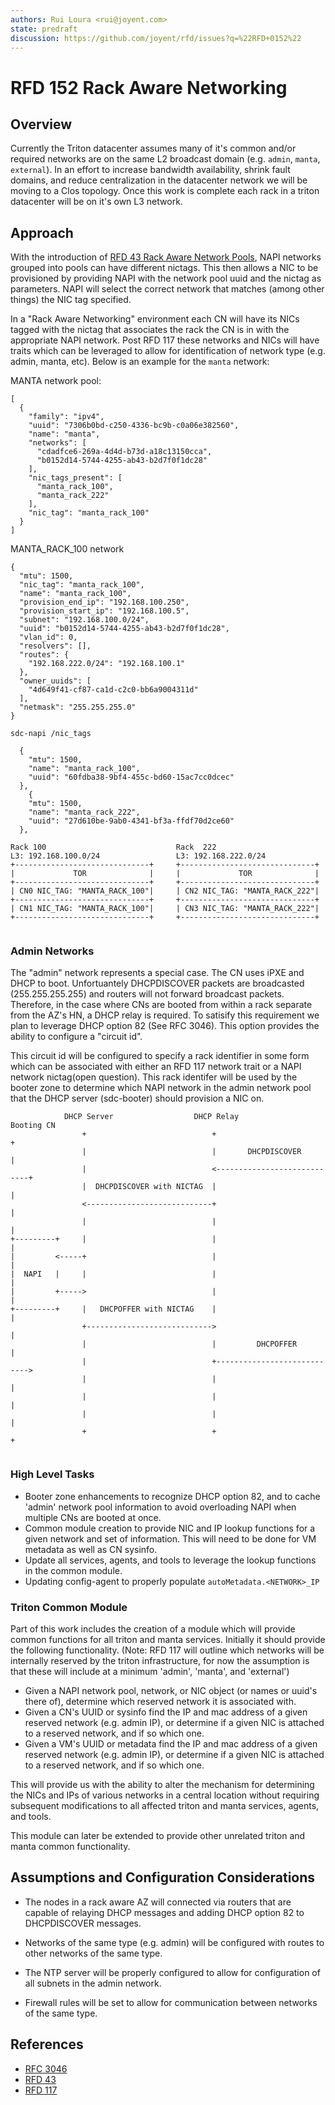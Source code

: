 ```yaml
---
authors: Rui Loura <rui@joyent.com>
state: predraft
discussion: https://github.com/joyent/rfd/issues?q=%22RFD+0152%22
---
```


<!--
    This Source Code Form is subject to the terms of the Mozilla Public
    License, v. 2.0. If a copy of the MPL was not distributed with this
    file, You can obtain one at http://mozilla.org/MPL/2.0/.
-->

<!--
    Copyright (c) 2018, Joyent Inc.
-->


# RFD 152 Rack Aware Networking

## Overview
Currently the Triton datacenter assumes many of it's common and/or required
networks are on the same L2 broadcast domain (e.g. `admin`, `manta`,
`external`).  In an effort to increase bandwidth availability, shrink fault
domains, and reduce centralization in the datacenter network we will be moving
to a Clos topology.  Once this work is complete each rack in a triton
datacenter will be on it's own L3 network.

## Approach
With the introduction of [RFD 43 Rack Aware Network
Pools](https://github.com/joyent/rfd/tree/master/rfd/0043), NAPI networks
grouped into pools can have different nictags.  This then allows a NIC to be
provisioned by providing NAPI with the network pool uuid and the nictag as
parameters.  NAPI will select the correct network that matches (among other
things) the NIC tag specified.  

In a "Rack Aware Networking" environment each CN will have its NICs tagged with
the nictag that associates the rack the CN is in with the appropriate NAPI
network.  Post RFD 117 these networks and NICs will have traits which can be
leveraged to allow for identification of network type (e.g. admin, manta, etc).
Below is an example for the `manta` network:

MANTA network pool:
```
[
  {
    "family": "ipv4",
    "uuid": "7306b0bd-c250-4336-bc9b-c0a06e382560",
    "name": "manta",
    "networks": [
      "cdadfce6-269a-4d4d-b73d-a18c13150cca",
      "b0152d14-5744-4255-ab43-b2d7f0f1dc28"
    ],
    "nic_tags_present": [
      "manta_rack_100",
      "manta_rack_222"
    ],
    "nic_tag": "manta_rack_100"
  }
]
```

MANTA_RACK_100 network
```
{
  "mtu": 1500,
  "nic_tag": "manta_rack_100",
  "name": "manta_rack_100",
  "provision_end_ip": "192.168.100.250",
  "provision_start_ip": "192.168.100.5",
  "subnet": "192.168.100.0/24",
  "uuid": "b0152d14-5744-4255-ab43-b2d7f0f1dc28",
  "vlan_id": 0,
  "resolvers": [],                                                    
  "routes": {                                                         
    "192.168.222.0/24": "192.168.100.1"                               
  },                                                                  
  "owner_uuids": [                                                    
    "4d649f41-cf87-ca1d-c2c0-bb6a9004311d"                            
  ],                                                                  
  "netmask": "255.255.255.0"                                          
}                                                                     
```

`sdc-napi /nic_tags`
```
  {
    "mtu": 1500,
    "name": "manta_rack_100",
    "uuid": "60fdba38-9bf4-455c-bd60-15ac7cc0dcec"                    
  },                                                                  
    {                                                                 
    "mtu": 1500,                                                      
    "name": "manta_rack_222",                                         
    "uuid": "27d610be-9ab0-4341-bf3a-ffdf70d2ce60"
  },

```

```                                                                   
Rack 100                             Rack  222                        
L3: 192.168.100.0/24                 L3: 192.168.222.0/24             
+------------------------------+     +------------------------------+ 
|             TOR              |     |             TOR              | 
+------------------------------+     +------------------------------+ 
| CN0 NIC_TAG: "MANTA_RACK_100"|     | CN2 NIC_TAG: "MANTA_RACK_222"| 
+------------------------------+     +------------------------------+ 
| CN1 NIC_TAG: "MANTA_RACK_100"|     | CN3 NIC_TAG: "MANTA_RACK_222"| 
+------------------------------+     +------------------------------+ 
                                                                      
```    


### Admin Networks                                                     
                                                                      
The "admin" network represents a special case.  The CN uses iPXE and DHCP to
boot. Unfortuantely DHCPDISCOVER packets are broadcasted (255.255.255.255) and
routers will not forward broadcast packets.  Therefore, in the case where CNs
are booted from within a rack separate from the AZ's HN, a DHCP relay is
required.  To satisify this requirement we plan to leverage DHCP option 82 (See
RFC 3046).  This option provides the ability to configure a "circuit id".  

This circuit id will be configured to specify a rack identifier in some form
which can be associated with either an RFD 117 network trait or a NAPI network
nictag(open question).  This rack identifer will be used by the booter zone to
determine which NAPI network in the admin network pool that the DHCP server
(sdc-booter) should provision a NIC on.  


```                                                                   
            DHCP Server                  DHCP Relay                  Booting CN
                +                            +                            +
                |                            |       DHCPDISCOVER         |
                |                            <----------------------------+
                |  DHCPDISCOVER with NICTAG  |                            |
                <----------------------------+                            |
                |                            |                            |
+---------+     |                            |                            |
|         <-----+                            |                            |
|  NAPI   |     |                            |                            |
|         +----->                            |                            |
+---------+     |   DHCPOFFER with NICTAG    |                            |
                +---------------------------->                            |
                |                            |         DHCPOFFER          |
                |                            +---------------------------->
                |                            |                            |
                |                            |                            |
                |                            |                            |
                +                            +                            +
                                                                      
```                                                                   

### High Level Tasks
* Booter zone enhancements to recognize DHCP option 82, and to cache 'admin'
network pool information to avoid overloading NAPI when multiple CNs are booted
at once.
* Common module creation to provide NIC and IP lookup functions for a given
network and set of information.  This will need to be done for VM metadata as
well as CN sysinfo.
* Update all services, agents, and tools to leverage the lookup functions in
the common module.
* Updating config-agent to properly populate `autoMetadata.<NETWORK>_IP` 

### Triton Common Module

Part of this work includes the creation of a module which will provide common
functions for all triton and manta services.  Initially it should provide the
following functionality.  (Note: RFD 117 will outline which networks will be
internally reserved by the triton infrastructure, for now the assumption is
that these will include at a minimum 'admin', 'manta', and 'external')

* Given a NAPI network pool, network, or NIC object (or names or uuid's there
of), determine which reserved network it is associated with.
* Given a CN's UUID or sysinfo find the IP and mac address of a given reserved
network (e.g. admin IP), or determine if a given NIC is attached to a reserved
network, and if so which one.
* Given a VM's UUID or metadata find the IP and mac address of a given reserved
network (e.g. admin IP), or determine if a given NIC is attached to a reserved
network, and if so which one.


This will provide us with the ability to alter the mechanism for determining
the NICs and IPs of various networks in a central location without requiring
subsequent modifications to all affected triton and manta services, agents, and
tools.

This module can later be extended to provide other unrelated triton and manta
common functionality.


## Assumptions and Configuration Considerations

* The nodes in a rack aware AZ will connected via routers that are capable of
relaying DHCP messages and adding DHCP option 82 to DHCPDISCOVER messages. 

* Networks of the same type (e.g. admin) will be configured with routes to
other networks of the same type.

* The NTP server will be properly configured to allow for configuration of all
subnets in the admin network.

* Firewall rules will be set to allow for communication between networks of the
same type.

## References

* [RFC 3046](https://tools.ietf.org/html/rfc3046)
* [RFD 43](https://github.com/joyent/rfd/blob/master/rfd/0043/README.md)
* [RFD 117](https://github.com/joyent/rfd/blob/master/rfd/0117/README.md)
